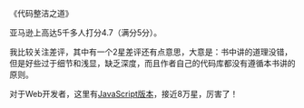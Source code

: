 《代码整洁之道》

亚马逊上高达5千多人打分4.7（满分5分）。

我比较关注差评，其中有一个2星差评还有点意思，大意是：书中讲的道理没错，但是好些过于细节和浅显，缺乏深度，而且作者自己的代码库都没有遵循本书讲的原则。

对于Web开发者，这里有[JavaScript版本](https://github.com/ryanmcdermott/clean-code-javascript)，接近8万星，厉害了！



